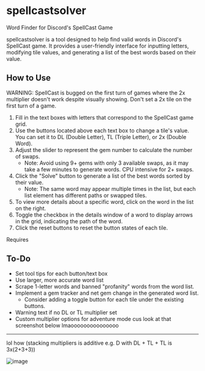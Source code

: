 # spellcastsolver
Word Finder for Discord's SpellCast Game

spellcastsolver is a tool designed to help find valid words in Discord's SpellCast game. It provides a user-friendly interface for inputting letters, modifying tile values, and generating a list of the best words based on their value.

## How to Use

WARNING: SpellCast is bugged on the first turn of games where the 2x multiplier doesn't work despite visually showing. Don't set a 2x tile on the first turn of a game.
1. Fill in the text boxes with letters that correspond to the SpellCast game grid.
2. Use the buttons located above each text box to change a tile's value. You can set it to DL (Double Letter), TL (Triple Letter), or 2x (Double Word).
3. Adjust the slider to represent the gem number to calculate the number of swaps.
   - Note: Avoid using 9+ gems with only 3 available swaps, as it may take a few minutes to generate words. CPU intensive for 2+ swaps.
4. Click the "Solve" button to generate a list of the best words sorted by their value.
   - Note: The same word may appear multiple times in the list, but each list element has different paths or swapped tiles.
5. To view more details about a specific word, click on the word in the list on the right.
6. Toggle the checkbox in the details window of a word to display arrows in the grid, indicating the path of the word.
7. Click the reset buttons to reset the button states of each tile.

Requires 

## To-Do

- Set tool tips for each button/text box
- Use larger, more accurate word list
- Scrape 1-letter words and banned "profanity" words from the word list.
- Implement a gem tracker and net gem change in the generated word list.
   - Consider adding a toggle button for each tile under the existing buttons.
- Warning text if no DL or TL multiplier set
- Custom multiplier options for adventure mode cus look at that screenshot below lmaooooooooooooooo

---

lol how (stacking multipliers is additive e.g. D with DL + TL + TL is 3x(2+3+3))

![image](https://github.com/ppoiuy/spellcastsolver/assets/21088852/47679a26-452e-47ba-9258-b7f7bdce964a)



